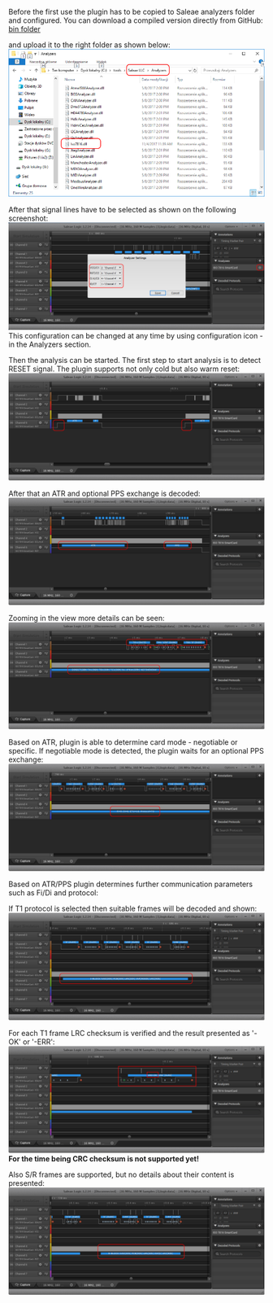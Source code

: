 [installation]: img/installation.png "Installation"
[configuration]: img/configuration.png "Signal lines configuration"
[t1-sblock]: img/t1-s_r-blocks.png "T1 S/R blocks"
[t1-lrc]: img/t1-lrc-validation.png "T1 LRC validation"
[t1-support]: img/t1-support.png "T1 frames decoding"
[pps]: img/pps-decoding.png "PPS decoding"
[bits-decoration]: img/bits-decoration.png "Bits decoration"
[atr-decoding]: img/atr-byte-decoration.png "ATR bytes decoration"
[atr-pps]: img/atr-pps.png "ATR / PPS decoding"
[reset-detection]: img/reset-detection.png "Reset detection"


Before the first use the plugin has to be copied to Saleae analyzers folder and configured.
You can download a compiled version directly from GitHub: [bin folder](../bin/)

and upload it to the right folder as shown below:
![analyzer's folder][installation]

After that signal lines have to be selected as shown on the following screenshot:
![Signal lines configuration][configuration]
This configuration can be changed at any time by using configuration icon - in the Analyzers section.

Then the analysis can be started.
The first step to start analysis is to detect RESET signal. The plugin supports not only cold but also warm reset:
![Reset detection][reset-detection]

After that an ATR and optional PPS exchange is decoded:
![ATR / PPS decoding][atr-pps]

Zooming in the view more details can be seen:
![Decoration of ATR's bytes][atr-decoding]

Based on ATR, plugin is able to determine card mode - negotiable or specific. If negotiable mode is detected,
the plugin waits for an optional PPS exchange:
![PPS exchange][pps]

Based on ATR/PPS plugin determines further communication parameters such as Fi/Di and protocol:

If T1 protocol is selected then suitable frames will be decoded and shown:
![T1 I-block frame][t1-support]

For each T1 frame LRC checksum is verified and the result presented as '-OK' or '-ERR':
![LRC verification][t1-lrc]
**For the time being CRC checksum is not supported yet!**

Also S/R frames are supported, but no details about their content is presented:
![T1 sample S-block][t1-sblock]

